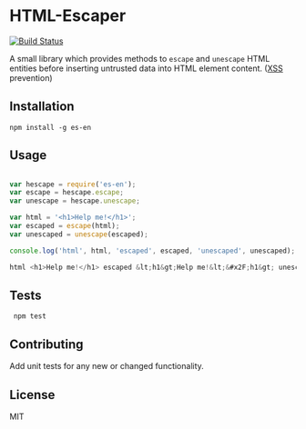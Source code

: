 HTML-Escaper
===================
[![Build Status](https://travis-ci.org/nitin42/Escaper.svg?branch=master)](https://travis-ci.org/nitin42/Escaper)

A small library which provides methods to `escape` and `unescape` HTML entities before inserting untrusted data into HTML element content. ([XSS](https://www.owasp.org/index.php/XSS_(Cross_Site_Scripting)_Prevention_Cheat_Sheet) prevention)

## Installation

  ```
  npm install -g es-en

  ```

## Usage
  
  ``` javascript

  var hescape = require('es-en');
  var escape = hescape.escape;
  var unescape = hescape.unescape;

  var html = '<h1>Help me!</h1>';
  var escaped = escape(html);
  var unescaped = unescape(escaped);

  console.log('html', html, 'escaped', escaped, 'unescaped', unescaped);
  
  html <h1>Help me!</h1> escaped &lt;h1&gt;Help me!&lt;&#x2F;h1&gt; unescaped <h1>Help me!</h1>

  ```

## Tests
 ```
  npm test
 ```
## Contributing
	
Add unit tests for any new or changed functionality.

## License

MIT

